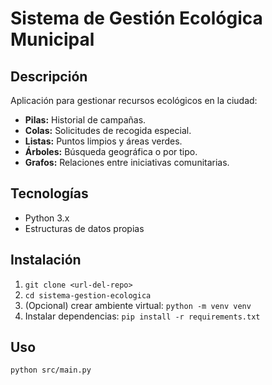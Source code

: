 # Sistema de Gestión Ecológica Municipal

## Descripción
Aplicación para gestionar recursos ecológicos en la ciudad:
- **Pilas:** Historial de campañas.
- **Colas:** Solicitudes de recogida especial.
- **Listas:** Puntos limpios y áreas verdes.
- **Árboles:** Búsqueda geográfica o por tipo.
- **Grafos:** Relaciones entre iniciativas comunitarias.

## Tecnologías
- Python 3.x
- Estructuras de datos propias

## Instalación
1. `git clone <url-del-repo>`
2. `cd sistema-gestion-ecologica`
3. (Opcional) crear ambiente virtual: `python -m venv venv`  
4. Instalar dependencias: `pip install -r requirements.txt`

## Uso
```bash
python src/main.py
